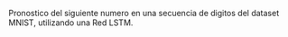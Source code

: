 Pronostico del siguiente numero en una secuencia de digitos del dataset MNIST, utilizando una Red LSTM.
